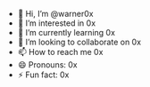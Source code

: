 - 👋 Hi, I’m @warner0x
- 👀 I’m interested in 0x
- 🌱 I’m currently learning 0x
- 💞️ I’m looking to collaborate on 0x
- 📫 How to reach me 0x
- 😄 Pronouns: 0x
- ⚡ Fun fact: 0x

<!---
warner0x/warner0x is a ✨ special ✨ repository because its `README.md` (this file) appears on your GitHub profile.
You can click the Preview link to take a look at your changes.
--->
